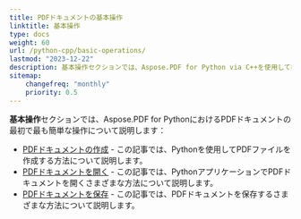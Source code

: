 ```yaml
---
title: PDFドキュメントの基本操作
linktitle: 基本操作
type: docs
weight: 60
url: /python-cpp/basic-operations/
lastmod: "2023-12-22"
description: 基本操作セクションでは、Aspose.PDF for Python via C++を使用してPDFドキュメントを開いたり保存したりする可能性について説明します。
sitemap:
    changefreq: "monthly"
    priority: 0.5
---
```


**基本操作**セクションでは、Aspose.PDF for PythonにおけるPDFドキュメントの最初で最も簡単な操作について説明します：

- [PDFドキュメントの作成](/pdf/python-cpp/create-document/) - この記事では、Pythonを使用してPDFファイルを作成する方法について説明します。
- [PDFドキュメントを開く](/pdf/python-cpp/open-pdf-document/) - この記事では、PythonアプリケーションでPDFドキュメントを開くさまざまな方法について説明します。
- [PDFドキュメントを保存](/pdf/python-cpp/save-pdf-document/) - この記事では、PDFドキュメントを保存するさまざまな方法について説明します。